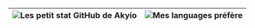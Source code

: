 |![Les petit stat GitHub de Akyio](https://github-readme-stats.vercel.app/api?username=Akiyo-bot&count_private=true&show_icons=true&theme=dracula&disable_animations=true&include_all_commits=true)|![Mes languages préfère](https://github-readme-stats.vercel.app/api/top-langs/?username=Akiyo-bot&theme=dracula&langs_count=10&layout=compact)|
|:-:|:-:|
